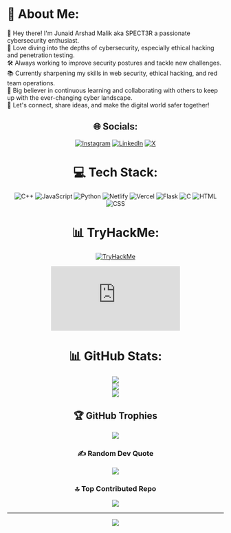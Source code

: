 
# 💫 About Me:
👋 Hey there! I'm Junaid Arshad Malik aka SPECT3R a passionate cybersecurity enthusiast.<br>🔐 Love diving into the depths of cybersecurity, especially ethical hacking and penetration testing.<br>🛠️ Always working to improve security postures and tackle new challenges.<br>📚 Currently sharpening my skills in web security, ethical hacking, and red team operations.<br>🌱 Big believer in continuous learning and collaborating with others to keep up with the ever-changing cyber landscape.<br>🤝 Let's connect, share ideas, and make the digital world safer together!

<div align="center">
 
## 🌐 Socials:
[![Instagram](https://img.shields.io/badge/Instagram-%23E4405F.svg?logo=Instagram&logoColor=white)](https://instagram.com/_junaidarshad) [![LinkedIn](https://img.shields.io/badge/LinkedIn-%230077B5.svg?logo=linkedin&logoColor=white)](https://linkedin.com/in/https://www.linkedin.com/in/junaid-arshad-malik-644b11291/) [![X](https://img.shields.io/badge/X-black.svg?logo=X&logoColor=white)](https://x.com/_junaidarshad) 

# 💻 Tech Stack:
![C++](https://img.shields.io/badge/c++-%2300599C.svg?style=for-the-badge&logo=c%2B%2B&logoColor=white) ![JavaScript](https://img.shields.io/badge/javascript-%23323330.svg?style=for-the-badge&logo=javascript&logoColor=%23F7DF1E) ![Python](https://img.shields.io/badge/python-3670A0?style=for-the-badge&logo=python&logoColor=ffdd54) ![Netlify](https://img.shields.io/badge/netlify-%23000000.svg?style=for-the-badge&logo=netlify&logoColor=#00C7B7) ![Vercel](https://img.shields.io/badge/vercel-%23000000.svg?style=for-the-badge&logo=vercel&logoColor=white) ![Flask](https://img.shields.io/badge/flask-%23000.svg?style=for-the-badge&logo=flask&logoColor=white) ![C](https://img.shields.io/badge/c-%2300599C.svg?style=for-the-badge&logo=c&logoColor=white)
![HTML](https://img.shields.io/badge/html-%23E34F26.svg?style=for-the-badge&logo=html5&logoColor=white) 
![CSS](https://img.shields.io/badge/css-%231572B6.svg?style=for-the-badge&logo=css3&logoColor=white)

# 📊 TryHackMe:
[![TryHackMe](https://tryhackme-badges.s3.amazonaws.com/2476676.png)](https://tryhackme.com/p/2476676)
<iframe src="https://tryhackme.com/api/v2/badges/public-profile?userPublicId=2476676" style='border:none;'></iframe>

# 📊 GitHub Stats:
![](https://github-readme-stats.vercel.app/api?username=SPECT3R0&theme=dark&hide_border=false&include_all_commits=false&count_private=false)<br/>
![](https://github-readme-streak-stats.herokuapp.com/?user=SPECT3R0&theme=dark&hide_border=false)<br/>
![](https://github-readme-stats.vercel.app/api/top-langs/?username=SPECT3R0&theme=dark&hide_border=false&include_all_commits=false&count_private=false&layout=compact)

## 🏆 GitHub Trophies
![](https://github-profile-trophy.vercel.app/?username=SPECT3R0&theme=radical&no-frame=false&no-bg=true&margin-w=4)

### ✍️ Random Dev Quote
![](https://quotes-github-readme.vercel.app/api?type=horizontal&theme=radical)

### 🔝 Top Contributed Repo
![](https://github-contributor-stats.vercel.app/api?username=SPECT3R0&limit=5&theme=dark&combine_all_yearly_contributions=true)

---
[![](https://visitcount.itsvg.in/api?id=SPECT3R0&icon=0&color=0)](https://visitcount.itsvg.in)

</div>
